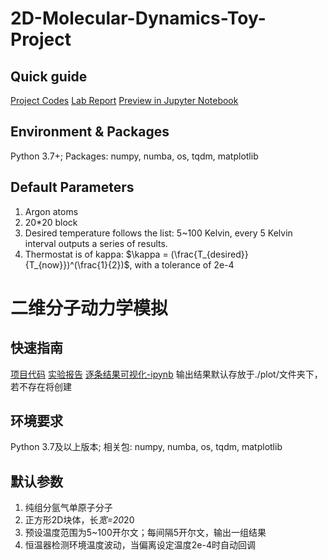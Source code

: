 # 2D-Molecular-Dynamics-Toy-Project

## Quick guide
[Project Codes](https://github.com/StarLiu714/2D-Molecular-Dynamics-Toy-Project/tree/20230408/Proj)
[Lab Report](https://github.com/StarLiu714/2D-Molecular-Dynamics-Toy-Project/blob/20230408/Lab-Report/Lab%20report.md)
[Preview in Jupyter Notebook](https://github.com/StarLiu714/2D-Molecular-Dynamics-Toy-Project/blob/20230408/Notebook_MD_2d_Argon_Proj.ipynb)


## Environment & Packages
Python 3.7+;
Packages:  numpy, numba, os, tqdm, matplotlib

## Default Parameters
1. Argon atoms
2. 20*20 block
3. Desired temperature follows the list: 5~100 Kelvin, every 5 Kelvin interval outputs a series of results.
4. Thermostat is of kappa: $\kappa = (\frac{T_{desired}}{T_{now}})^(\frac{1}{2})$, with a tolerance of 2e-4



# 二维分子动力学模拟

## 快速指南
[项目代码](https://github.com/StarLiu714/2D-Molecular-Dynamics-Toy-Project/tree/20230408/Proj)
[实验报告](https://github.com/StarLiu714/2D-Molecular-Dynamics-Toy-Project/blob/20230408/Lab-Report/Lab%20report.md)
[逐条结果可视化-ipynb](https://github.com/StarLiu714/2D-Molecular-Dynamics-Toy-Project/blob/20230408/Notebook_MD_2d_Argon_Proj.ipynb)
输出结果默认存放于./plot/文件夹下，若不存在将创建

## 环境要求
Python 3.7及以上版本;
相关包:  numpy, numba, os, tqdm, matplotlib

## 默认参数
1. 纯组分氩气单原子分子
2. 正方形2D块体，长*宽=20*20
3. 预设温度范围为5~100开尔文；每间隔5开尔文，输出一组结果
4. 恒温器检测环境温度波动，当偏离设定温度2e-4时自动回调

